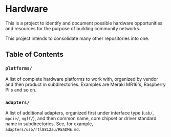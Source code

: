 # Hardware

This is a project to identify and document possible hardware opportunities and resources for the purpose of building community networks.

This project intends to consolidate many other repositories into one.

## Table of Contents

### `platforms/`

A list of complete hardware platforms to work with, organized by vendor and then product in subdirectories. Examples are Meraki MR16's, Raspberry Pi's and so on.

### `adapters/`

A list of additional adapters, organized first under interface type (`usb/`, `mpcie/`, `ngff/`), and then common name, core chipset or driver standard name in subdirectories. See, for example, `adapters/usb/rtl8812au/README.md`.

